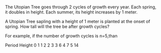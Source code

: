 The Utopian Tree goes through 2 cycles of growth every year. Each spring, it doubles in height. Each summer, its height increases by 1 meter.

A Utopian Tree sapling with a height of 1 meter is planted at the onset of spring. How tall will the tree be after  growth cycles?

For example, if the number of growth cycles is n=5,than

Period  Height
0          1
1          2
2          3
3          6
4          7
5          14